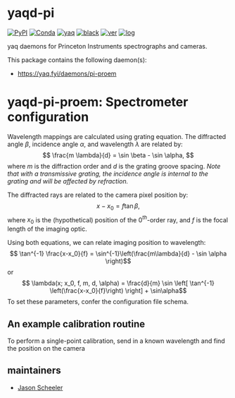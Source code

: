 # yaqd-pi

[![PyPI](https://img.shields.io/pypi/v/yaqd-pi)](https://pypi.org/project/yaqd-pi)
[![Conda](https://img.shields.io/conda/vn/conda-forge/yaqd-pi)](https://anaconda.org/conda-forge/yaqd-pi)
[![yaq](https://img.shields.io/badge/framework-yaq-orange)](https://yaq.fyi/)
[![black](https://img.shields.io/badge/code--style-black-black)](https://black.readthedocs.io/)
[![ver](https://img.shields.io/badge/calver-YYYY.M.MICRO-blue)](https://calver.org/)
[![log](https://img.shields.io/badge/change-log-informational)](https://github.com/yaq-project/yaqd-pi/blob/main/CHANGELOG.md)

yaq daemons for Princeton Instruments spectrographs and cameras.

This package contains the following daemon(s):

- https://yaq.fyi/daemons/pi-proem

# yaqd-pi-proem: Spectrometer configuration

Wavelength mappings are calculated using grating equation.  The diffracted angle $\beta$, incidence angle $\alpha$, and wavelength $\lambda$ are related by:
$$ \frac{m \lambda}{d} = \sin \beta - \sin \alpha, $$
where $m$ is the diffraction order and $d$ is the grating groove spacing.
_Note that with a transmissive grating, the incidence angle is internal to the grating and will be affected by refraction._

The diffracted rays are related to the camera pixel position by:
$$ x-x_0 = f \tan \beta, $$
where $x_0$ is the (hypothetical) position of the 0$^{th}$-order ray, and $f$ is the focal length of the imaging optic.

Using both equations, we can relate imaging position to wavelength:
$$ \tan^{-1} \frac{x-x_0}{f} = \sin^{-1}\left(\frac{m\lambda}{d} - \sin \alpha \right)$$
or
$$ \lambda(x; x_0, f, m, d, \alpha) = \frac{d}{m} \sin \left[ \tan^{-1} \left(\frac{x-x_0}{f}\right) \right] + \sin\alpha$$
To set these parameters, confer the configuration file schema.

## An example calibration routine

To perform a single-point calibration, send in a known wavelength and find the position on the camera

## maintainers

- [Jason Scheeler](https://github.com/jscheeler1)
